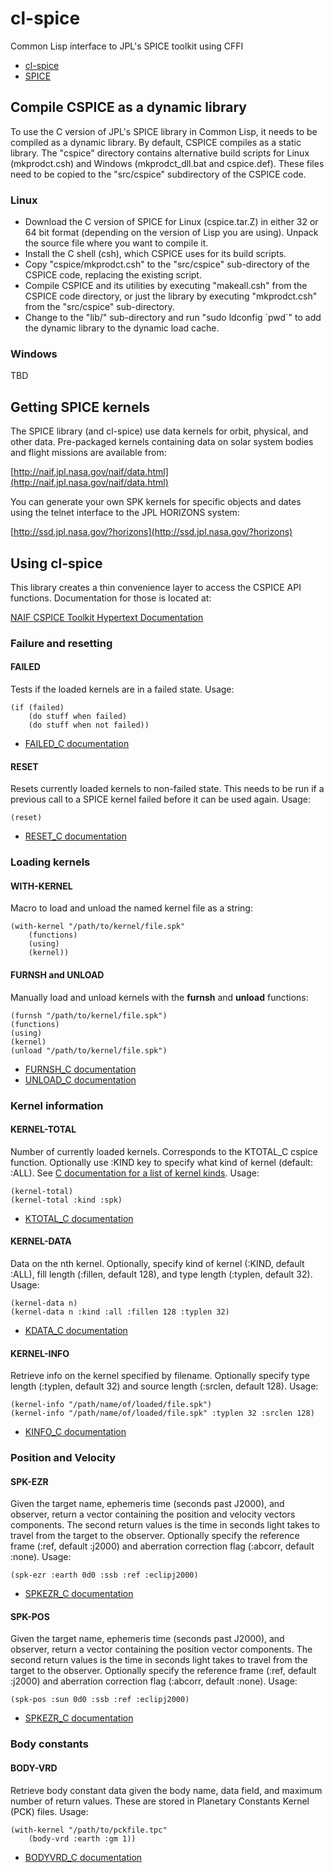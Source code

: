 cl-spice
========

Common Lisp interface to JPL's SPICE toolkit using CFFI

* [cl-spice](https://github.com/bld/cl-spice)
* [SPICE](http://naif.jpl.nasa.gov/naif/index.html)

Compile CSPICE as a dynamic library
-----------------------------------

To use the C version of JPL's SPICE library in Common Lisp, it needs
to be compiled as a dynamic library. By default, CSPICE compiles as a
static library. The "cspice" directory contains alternative build
scripts for Linux (mkprodct.csh) and Windows (mkprodct_dll.bat and
cspice.def). These files need to be copied to the "src/cspice"
subdirectory of the CSPICE code.

### Linux

* Download the C version of SPICE for Linux (cspice.tar.Z) in either
  32 or 64 bit format (depending on the version of Lisp you are
  using). Unpack the source file where you want to compile it.
* Install the C shell (csh), which CSPICE uses for its build scripts.
* Copy "cspice/mkprodct.csh" to the "src/cspice" sub-directory of the
  CSPICE code, replacing the existing script.
* Compile CSPICE and its utilities by executing "makeall.csh" from the
  CSPICE code directory, or just the library by executing
  "mkprodct.csh" from the "src/cspice" sub-directory.
* Change to the "lib/" sub-directory and run "sudo ldconfig &#96;pwd&#96;"
  to add the dynamic library to the dynamic load cache.

### Windows

TBD

Getting SPICE kernels
---------------------

The SPICE library (and cl-spice) use data kernels for orbit, physical,
and other data. Pre-packaged kernels containing data on solar system
bodies and flight missions are available from:

[http://naif.jpl.nasa.gov/naif/data.html](http://naif.jpl.nasa.gov/naif/data.html)

You can generate your own SPK kernels for specific objects and dates
using the telnet interface to the JPL HORIZONS system:

[http://ssd.jpl.nasa.gov/?horizons](http://ssd.jpl.nasa.gov/?horizons)

Using cl-spice
--------------

This library creates a thin convenience layer to access the CSPICE API functions. Documentation for those is located at:

[NAIF CSPICE Toolkit Hypertext Documentation](http://naif.jpl.nasa.gov/pub/naif/toolkit_docs/C/index.html)

### Failure and resetting

#### FAILED

Tests if the loaded kernels are in a failed state. Usage:

	(if (failed)
		(do stuff when failed)
		(do stuff when not failed))

* [FAILED_C documentation](http://naif.jpl.nasa.gov/pub/naif/toolkit_docs/C/cspice/failed_c.html)

#### RESET

Resets currently loaded kernels to non-failed state. This needs to be run if a previous call to a SPICE kernel failed before it can be used again. Usage:

	(reset)

* [RESET_C documentation](http://naif.jpl.nasa.gov/pub/naif/toolkit_docs/C/cspice/reset_c.html)

### Loading kernels

#### WITH-KERNEL
	
Macro to load and unload the named kernel file as a string:

	(with-kernel "/path/to/kernel/file.spk"
		(functions)
		(using)
		(kernel))

#### FURNSH and UNLOAD

Manually load and unload kernels with the **furnsh** and **unload**
functions:

	(furnsh "/path/to/kernel/file.spk")
	(functions)
	(using)
	(kernel)
	(unload "/path/to/kernel/file.spk")

* [FURNSH_C documentation](http://naif.jpl.nasa.gov/pub/naif/toolkit_docs/C/cspice/furnsh_c.html)
* [UNLOAD_C documentation](http://naif.jpl.nasa.gov/pub/naif/toolkit_docs/C/cspice/unload_c.html)

### Kernel information

#### KERNEL-TOTAL

Number of currently loaded kernels. Corresponds to the KTOTAL_C cspice
function. Optionally use :KIND key to specify what kind of kernel
(default: :ALL). See
[C documentation for a list of kernel kinds](http://naif.jpl.nasa.gov/pub/naif/toolkit_docs/C/cspice/ktotal_c.html). Usage:

	(kernel-total)
	(kernel-total :kind :spk)

* [KTOTAL_C documentation](http://naif.jpl.nasa.gov/pub/naif/toolkit_docs/C/cspice/ktotal_c.html)

#### KERNEL-DATA

Data on the nth kernel. Optionally, specify kind of kernel (:KIND,
default :ALL), fill length (:fillen, default 128), and type length
(:typlen, default 32). Usage:

	(kernel-data n)
	(kernel-data n :kind :all :fillen 128 :typlen 32)

* [KDATA_C documentation](http://naif.jpl.nasa.gov/pub/naif/toolkit_docs/C/cspice/kdata_c.html)

#### KERNEL-INFO

Retrieve info on the kernel specified by filename. Optionally specify type length (:typlen, default 32) and source length (:srclen, default 128). Usage:

	(kernel-info "/path/name/of/loaded/file.spk")
	(kernel-info "/path/name/of/loaded/file.spk" :typlen 32 :srclen 128)

* [KINFO_C documentation](http://naif.jpl.nasa.gov/pub/naif/toolkit_docs/C/cspice/kinfo_c.html)

### Position and Velocity

#### SPK-EZR

Given the target name, ephemeris time (seconds past J2000), and
observer, return a vector containing the position and velocity vectors
components. The second return values is the time in seconds light
takes to travel from the target to the observer. Optionally specify
the reference frame (:ref, default :j2000) and aberration correction flag (:abcorr, default :none). Usage:

	(spk-ezr :earth 0d0 :ssb :ref :eclipj2000)

* [SPKEZR_C documentation](http://naif.jpl.nasa.gov/pub/naif/toolkit_docs/C/cspice/spkezr_c.html)

#### SPK-POS

Given the target name, ephemeris time (seconds past J2000), and
observer, return a vector containing the position vector
components. The second return values is the time in seconds light
takes to travel from the target to the observer. Optionally specify
the reference frame (:ref, default :j2000) and aberration correction
flag (:abcorr, default :none). Usage:

	(spk-pos :sun 0d0 :ssb :ref :eclipj2000)

* [SPKEZR_C documentation](http://naif.jpl.nasa.gov/pub/naif/toolkit_docs/C/cspice/spkpos_c.html)

### Body constants

#### BODY-VRD

Retrieve body constant data given the body name, data field, and maximum number of return values. These are stored in Planetary Constants Kernel (PCK) files. Usage:

	(with-kernel "/path/to/pckfile.tpc"
		(body-vrd :earth :gm 1))

* [BODYVRD_C documentation](http://naif.jpl.nasa.gov/pub/naif/toolkit_docs/C/cspice/bodvrd_c.html)
